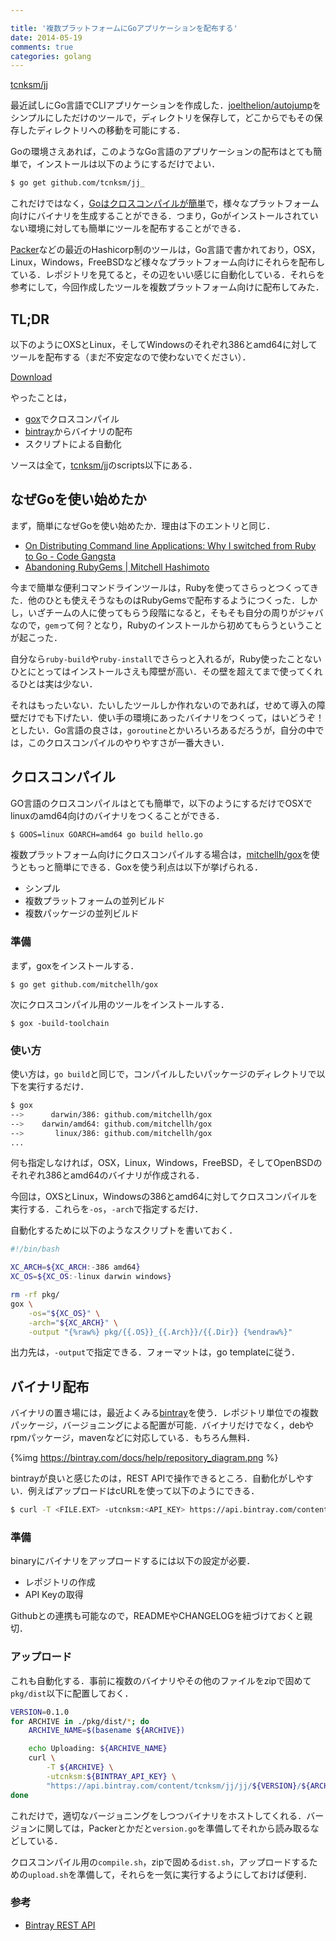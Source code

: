 ```yaml
---

title: '複数プラットフォームにGoアプリケーションを配布する'
date: 2014-05-19
comments: true
categories: golang
---
```


[tcnksm/jj](https://github.com/tcnksm/jj_)

最近試しにGo言語でCLIアプリケーションを作成した．[joelthelion/autojump](https://github.com/joelthelion/autojump)をシンプルにしただけのツールで，ディレクトリを保存して，どこからでもその保存したディレクトリへの移動を可能にする．

Goの環境さえあれば，このようなGo言語のアプリケーションの配布はとても簡単で，インストールは以下のようにするだけでよい．

```bash
$ go get github.com/tcnksm/jj_
```

これだけではなく，[Goはクロスコンパイルが簡単](http://unknownplace.org/archives/golang-cross-compiling.html)で，様々なプラットフォーム向けにバイナリを生成することができる．つまり，Goがインストールされていない環境に対しても簡単にツールを配布することができる．

[Packer](http://www.packer.io)などの最近のHashicorp制のツールは，Go言語で書かれており，OSX，Linux，Windows，FreeBSDなど様々なプラットフォーム向けにそれらを配布している．レポジトリを見てると，その辺をいい感じに自動化している．それらを参考にして，今回作成したツールを複数プラットフォーム向けに配布してみた．

## TL;DR

以下のようにOXSとLinux，そしてWindowsのそれぞれ386とamd64に対してツールを配布する（まだ不安定なので使わないでください）．

[Download](https://bintray.com/tcnksm/jj/jj/0.1.0/view/files)

やったことは，

- [gox](https://github.com/mitchellh/gox)でクロスコンパイル
- [bintray](https://bintray.com/)からバイナリの配布
- スクリプトによる自動化

ソースは全て，[tcnksm/jj](https://github.com/tcnksm/jj_)のscripts以下にある．

## なぜGoを使い始めたか

まず，簡単になぜGoを使い始めたか．理由は下のエントリと同じ．

- [On Distributing Command line Applications: Why I switched from Ruby to Go - Code Gangsta](http://codegangsta.io/blog/2013/07/21/creating-cli-applications-in-go/)
- [Abandoning RubyGems | Mitchell Hashimoto](http://mitchellh.com/abandoning-rubygems)

今まで簡単な便利コマンドラインツールは，Rubyを使ってさらっとつくってきた．他のひとも使えそうなものはRubyGemsで配布するようにつくった．しかし，いざチームの人に使ってもらう段階になると，そもそも自分の周りがジャバなので，`gem`って何？となり，Rubyのインストールから初めてもらうということが起こった．

自分なら`ruby-build`や`ruby-install`でさらっと入れるが，Ruby使ったことないひとにとってはインストールさえも障壁が高い．その壁を超えてまで使ってくれるひとは実は少ない．

それはもったいない．たいしたツールしか作れないのであれば，せめて導入の障壁だけでも下げたい．使い手の環境にあったバイナリをつくって，はいどうぞ！としたい．Go言語の良さは，`goroutine`とかいろいろあるだろうが，自分の中では，このクロスコンパイルのやりやすさが一番大きい．

## クロスコンパイル

GO言語のクロスコンパイルはとても簡単で，以下のようにするだけでOSXでlinuxのamd64向けのバイナリをつくることができる．

```bash
$ GOOS=linux GOARCH=amd64 go build hello.go
```


複数プラットフォーム向けにクロスコンパイルする場合は，[mitchellh/gox](https://github.com/mitchellh/gox)を使うともっと簡単にできる．Goxを使う利点は以下が挙げられる．

- シンプル
- 複数プラットフォームの並列ビルド
- 複数パッケージの並列ビルド

### 準備

まず，goxをインストールする．

```
$ go get github.com/mitchellh/gox
```

次にクロスコンパイル用のツールをインストールする．

```
$ gox -build-toolchain
```

### 使い方

使い方は，`go build`と同じで，コンパイルしたいパッケージのディレクトリで以下を実行するだけ．

```bash
$ gox
-->      darwin/386: github.com/mitchellh/gox
-->    darwin/amd64: github.com/mitchellh/gox
-->       linux/386: github.com/mitchellh/gox
...
```

何も指定しなければ，OSX，Linux，Windows，FreeBSD，そしてOpenBSDのそれぞれ386とamd64のバイナリが作成される．

今回は，OXSとLinux，Windowsの386とamd64に対してクロスコンパイルを実行する．これらを`-os`，`-arch`で指定するだけ．

自動化するために以下のようなスクリプトを書いておく．

```bash
#!/bin/bash

XC_ARCH=${XC_ARCH:-386 amd64}
XC_OS=${XC_OS:-linux darwin windows}

rm -rf pkg/
gox \
    -os="${XC_OS}" \
    -arch="${XC_ARCH}" \
    -output "{%raw%} pkg/{{.OS}}_{{.Arch}}/{{.Dir}} {%endraw%}"
```

出力先は，`-output`で指定できる．フォーマットは，go templateに従う．

## バイナリ配布

バイナリの置き場には，最近よくみる[bintray](https://bintray.com/)を使う．レポジトリ単位での複数パッケージ，バージョニングによる配置が可能．バイナリだけでなく，debやrpmパッケージ，mavenなどに対応している．もちろん無料．

{%img https://bintray.com/docs/help/repository_diagram.png %}

bintrayが良いと感じたのは，REST APIで操作できるところ．自動化がしやすい．例えばアップロードはcURLを使って以下のようにできる．

```bash
$ curl -T <FILE.EXT> -utcnksm:<API_KEY> https://api.bintray.com/content/tcnksm/jj/jj/<VERSION_NAME>/<FILE_TARGET_PATH>
```

### 準備

binaryにバイナリをアップロードするには以下の設定が必要．

- レポジトリの作成
- API Keyの取得

Githubとの連携も可能なので，READMEやCHANGELOGを紐づけておくと親切．

### アップロード

これも自動化する．事前に複数のバイナリやその他のファイルをzipで固めて`pkg/dist`以下に配置しておく．

```bash
VERSION=0.1.0
for ARCHIVE in ./pkg/dist/*; do
    ARCHIVE_NAME=$(basename ${ARCHIVE})

    echo Uploading: ${ARCHIVE_NAME}
    curl \
        -T ${ARCHIVE} \
        -utcnksm:${BINTRAY_API_KEY} \
        "https://api.bintray.com/content/tcnksm/jj/jj/${VERSION}/${ARCHIVE_NAME}"
done
```

これだけで，適切なバージョニングをしつつバイナリをホストしてくれる．バージョンに関しては，Packerとかだと`version.go`を準備してそれから読み取るなどしている．

クロスコンパイル用の`compile.sh`，zipで固める`dist.sh`，アップロードするための`upload.sh`を準備して，それらを一気に実行するようにしておけば便利．

### 参考

- [Bintray REST API](https://bintray.com/docs/api.html)

